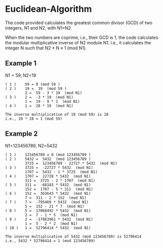 # Euclidean-Algorithm
The code provided calculates the greatest common divisor (GCD) of two integers, N1 and N2, with N1>N2. 

When the two numbers are coprime, i.e., their GCD is 1, the code calculates the modular multiplicative inverse of N2 module N1, i.e., it calculates the integer N such that N2 * N $\equiv$ 1 (mod N1). 


## Example 1
 N1 = 59, N2=19
```
( 1 )	 59 = 0 (mod 59 )
( 2 )	 19 =  19  (mod 59 )
		 2 =  59 - 3 * 19  (mod N1)
( 3 )	 2 =  -3 * 19  (mod N1)
		 1 =  19 - 9 * 2  (mod N1)
( 4 )	 1 =  28 * 19  (mod N1)

The inverse multiplicative of 19 (mod 59) is 28
i.e., 19 * 28 = 1 (mod 59)
```
## Example 2
 N1=123456789, N2=5432
```
( 1 )	 123456789 = 0 (mod 123456789 )
( 2 )	 5432 =  5432  (mod 123456789 )
		 3725 =  123456789 - 22727 * 5432  (mod N1)
( 3 )	 3725 =  -22727 * 5432  (mod N1)
		 1707 =  5432 - 1 * 3725  (mod N1)
( 4 )	 1707 =  22728 * 5432  (mod N1)
		 311 =  3725 - 2 * 1707  (mod N1)
( 5 )	 311 =  -68183 * 5432  (mod N1)
		 152 =  1707 - 5 * 311  (mod N1)
( 6 )	 152 =  363643 * 5432  (mod N1)
		 7 =  311 - 2 * 152  (mod N1)
( 7 )	 7 =  -795469 * 5432  (mod N1)
		 5 =  152 - 21 * 7  (mod N1)
( 8 )	 5 =  17068492 * 5432  (mod N1)
		 2 =  7 - 1 * 5  (mod N1)
( 9 )	 2 =  -17863961 * 5432  (mod N1)
		 1 =  5 - 2 * 2  (mod N1)
( 10 )	 1 =  52796414 * 5432  (mod N1)

The inverse multiplicative of 5432 (mod 123456789) is 52796414
i.e., 5432 * 52796414 = 1 (mod 123456789)
```
